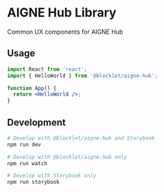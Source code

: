 # AIGNE Hub Library

Common UX components for AIGNE Hub

## Usage

```jsx
import React from 'react';
import { HelloWorld } from '@blocklet/aigne-hub';

function App() {
  return <HelloWorld />;
}
```

## Development

```bash
# Develop with @blocklet/aigne-hub and Storybook
npm run dev

# Develop with @blocklet/aigne-hub only
npm run watch

# Develop with Storybook only
npm run storybook
```
